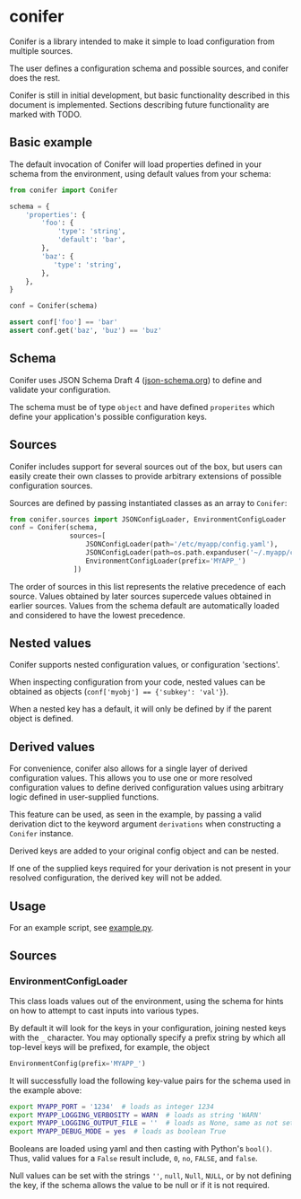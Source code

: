 # conifer

Conifer is a library intended to make it simple to load configuration from multiple sources.

The user defines a configuration schema and possible sources, and conifer does the rest.

Conifer is still in initial development, but basic functionality described in this document is implemented.
Sections describing future functionality are marked with TODO.

## Basic example

The default invocation of Conifer will load properties defined in your schema from the environment, using default values from your schema:

```python
from conifer import Conifer

schema = {
    'properties': {
        'foo': {
            'type': 'string',
            'default': 'bar',
        },
        'baz': {
           'type': 'string',
        },
    },
}

conf = Conifer(schema)

assert conf['foo'] == 'bar'
assert conf.get('baz', 'buz') == 'buz'
```

## Schema

Conifer uses JSON Schema Draft 4 ([json-schema.org](json-schema.org)) to define and validate your configuration.

The schema must be of type `object` and have defined `properites` which define your application's possible configuration keys.

## Sources

Conifer includes support for several sources out of the box, but users can easily create their own classes to provide arbitrary extensions of possible configuration sources.

Sources are defined by passing instantiated classes as an array to `Conifer`:

```python
from conifer.sources import JSONConfigLoader, EnvironmentConfigLoader
conf = Conifer(schema,
               sources=[
                   JSONConfigLoader(path='/etc/myapp/config.yaml'),
                   JSONConfigLoader(path=os.path.expanduser('~/.myapp/config.yaml')),`
                   EnvironmentConfigLoader(prefix='MYAPP_')
                ])
```

The order of sources in this list represents the relative precedence of each source.
Values obtained by later sources supercede values obtained in earlier sources.
Values from the schema default are automatically loaded and considered to have the lowest precedence.

## Nested values

Conifer supports nested configuration values, or configuration 'sections'.

When inspecting configuration from your code, nested values can be obtained as objects (`conf['myobj'] == {'subkey': 'val'}`).

When a nested key has a default, it will only be defined by if the parent object is defined.

## Derived values

For convenience, conifer also allows for a single layer of derived configuration values.
This allows you to use one or more resolved configuration values to define derived configuration values using arbitrary logic defined in user-supplied functions.

This feature can be used, as seen in the example, by passing a valid derivation dict to the keyword argument `derivations` when constructing a `Conifer` instance.

Derived keys are added to your original config object and can be nested.

If one of the supplied keys required for your derivation is not present in your resolved configuration, the derived key will not be added.

## Usage

For an example script, see [example.py](tests/example.py).

## Sources

### EnvironmentConfigLoader

This class loads values out of the environment, using the schema for hints on how to attempt to cast inputs into various types.

By default it will look for the keys in your configuration, joining nested keys with the `_` character.
You may optionally specify a prefix string by which all top-level keys will be prefixed, for example, the object

```python
EnvironmentConfig(prefix='MYAPP_')
```

It will successfully load the following key-value pairs for the schema used in the example above:

```bash
export MYAPP_PORT = '1234'  # loads as integer 1234
export MYAPP_LOGGING_VERBOSITY = WARN  # loads as string 'WARN'
export MYAPP_LOGGING_OUTPUT_FILE = ''  # loads as None, same as not setting it at all
export MYAPP_DEBUG_MODE = yes  # loads as boolean True
```

Booleans are loaded using yaml and then casting with Python's `bool()`.
Thus, valid values for a `False` result include, `0`, `no`, `FALSE`, and `false`.

Null values can be set with the strings `''`, `null`, `Null`, `NULL`, or by not defining the key, if the schema allows the value to be null or if it is not required.
